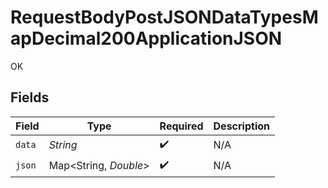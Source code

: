 # RequestBodyPostJSONDataTypesMapDecimal200ApplicationJSON

OK


## Fields

| Field                 | Type                  | Required              | Description           |
| --------------------- | --------------------- | --------------------- | --------------------- |
| `data`                | *String*              | :heavy_check_mark:    | N/A                   |
| `json`                | Map<String, *Double*> | :heavy_check_mark:    | N/A                   |